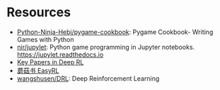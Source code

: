 # Resources

- [Python-Ninja-Hebi/pygame-cookbook](https://github.com/Python-Ninja-Hebi/pygame-cookbook): Pygame Cookbook- Writing Games with Python
- [nir/jupylet](https://github.com/nir/jupylet): Python game programming in Jupyter notebooks. <https://jupylet.readthedocs.io>
- [Key Papers in Deep RL](https://spinningup.openai.com/en/latest/spinningup/keypapers.html)
- [蘑菇书 EasyRL](https://datawhalechina.github.io/easy-rl/)
- [wangshusen/DRL](https://github.com/wangshusen/DRL): Deep Reinforcement Learning

